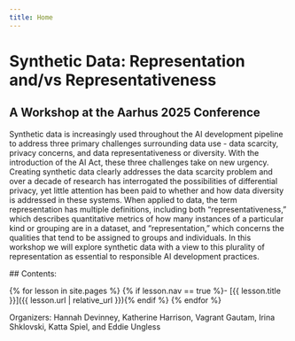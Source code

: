 ```yaml
---
title: Home
---
```


# Synthetic Data: Representation and/vs Representativeness
## A Workshop at the Aarhus 2025 Conference

Synthetic data is increasingly used throughout the AI development pipeline to address three primary challenges surrounding data use - data scarcity, privacy concerns, and data representativeness or diversity.
With the introduction of the AI Act, these three challenges take on new urgency.
Creating synthetic data clearly addresses the data scarcity problem and over a decade of research has interrogated the possibilities of differential privacy, yet little attention has been paid to whether and how data diversity is addressed in these systems.
When applied to data, the term representation has multiple definitions, including both “representativeness,” which describes quantitative metrics of how many instances of a particular kind or grouping are in a dataset, and “representation,” which concerns the qualities that tend to be assigned to groups and individuals.
In this workshop we will explore synthetic data with a view to this plurality of representation as essential to responsible AI development practices.

<div class="toc" markdown="1">
## Contents:

{% for lesson in site.pages %}
{% if lesson.nav == true %}- [{{ lesson.title }}]({{ lesson.url | relative_url }}){% endif %}
{% endfor %}
</div>

Organizers: Hannah Devinney, Katherine Harrison, Vagrant Gautam, Irina Shklovski, Katta Spiel, and Eddie Ungless
